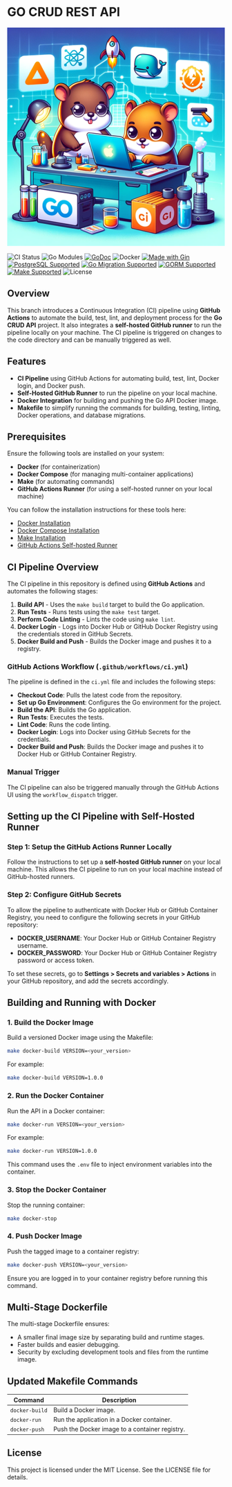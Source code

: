 # GO CRUD REST API

![Go CRUD REST API Logo](https://github.com/HrithikSawant/go-crud-api/blob/level-4/.assets/GoRest.jpeg)

![CI Status](https://img.shields.io/github/workflow/status/HrithikSawant/go-crud-api/ci?label=CI)
![Go Modules](https://img.shields.io/github/go-mod/go-version/HrithikSawant/go-crud-api)
[![GoDoc](https://pkg.go.dev/badge/github.com/HrithikSawant/go-crud-api)](https://pkg.go.dev/github.com/HrithikSawant/go-crud-api)
![Docker](https://img.shields.io/badge/Docker-%230db7ed?style=flat&logo=docker&logoColor=white)
[![Made with Gin](https://img.shields.io/badge/made_with-Gin-00b59c.svg)](https://gin-gonic.com/)
[![PostgreSQL Supported](https://img.shields.io/badge/PostgreSQL-Supported-4169e1.svg)](https://www.postgresql.org/)
[![Go Migration Supported](https://img.shields.io/badge/Go_Migrations-Supported-63d368.svg)](https://github.com/golang-migrate/migrate)
[![GORM Supported](https://img.shields.io/badge/GORM-Supported-9c1e5e.svg)](https://gorm.io/)
[![Make Supported](https://img.shields.io/badge/Make-Supported-2d3138.svg)](https://www.gnu.org/software/make/)
![License](https://img.shields.io/badge/license-MIT-green.svg)

## Overview

This branch introduces a Continuous Integration (CI) pipeline using **GitHub Actions** to automate the build, test, lint, and deployment process for the **Go CRUD API** project. It also integrates a **self-hosted GitHub runner** to run the pipeline locally on your machine. The CI pipeline is triggered on changes to the code directory and can be manually triggered as well.

## Features

- **CI Pipeline** using GitHub Actions for automating build, test, lint, Docker login, and Docker push.
- **Self-Hosted GitHub Runner** to run the pipeline on your local machine.
- **Docker Integration** for building and pushing the Go API Docker image.
- **Makefile** to simplify running the commands for building, testing, linting, Docker operations, and database migrations.

## Prerequisites

Ensure the following tools are installed on your system:
- **Docker** (for containerization)
- **Docker Compose** (for managing multi-container applications)
- **Make** (for automating commands)
- **GitHub Actions Runner** (for using a self-hosted runner on your local machine)

You can follow the installation instructions for these tools here:
- [Docker Installation](https://docs.docker.com/get-docker/)
- [Docker Compose Installation](https://docs.docker.com/compose/install/)
- [Make Installation](https://www.gnu.org/software/make/)
- [GitHub Actions Self-hosted Runner](https://docs.github.com/en/actions/hosting-your-own-runners)

## CI Pipeline Overview

The CI pipeline in this repository is defined using **GitHub Actions** and automates the following stages:

1. **Build API** - Uses the `make build` target to build the Go application.
2. **Run Tests** - Runs tests using the `make test` target.
3. **Perform Code Linting** - Lints the code using `make lint`.
4. **Docker Login** - Logs into Docker Hub or GitHub Docker Registry using the credentials stored in GitHub Secrets.
5. **Docker Build and Push** - Builds the Docker image and pushes it to a registry.

### GitHub Actions Workflow (`.github/workflows/ci.yml`)

The pipeline is defined in the `ci.yml` file and includes the following steps:

- **Checkout Code**: Pulls the latest code from the repository.
- **Set up Go Environment**: Configures the Go environment for the project.
- **Build the API**: Builds the Go application.
- **Run Tests**: Executes the tests.
- **Lint Code**: Runs the code linting.
- **Docker Login**: Logs into Docker using GitHub Secrets for the credentials.
- **Docker Build and Push**: Builds the Docker image and pushes it to Docker Hub or GitHub Container Registry.

### Manual Trigger

The CI pipeline can also be triggered manually through the GitHub Actions UI using the `workflow_dispatch` trigger.

## Setting up the CI Pipeline with Self-Hosted Runner

### Step 1: Setup the GitHub Actions Runner Locally

Follow the instructions to set up a **self-hosted GitHub runner** on your local machine. This allows the CI pipeline to run on your local machine instead of GitHub-hosted runners. 

### Step 2: Configure GitHub Secrets

To allow the pipeline to authenticate with Docker Hub or GitHub Container Registry, you need to configure the following secrets in your GitHub repository:

- **DOCKER_USERNAME**: Your Docker Hub or GitHub Container Registry username.
- **DOCKER_PASSWORD**: Your Docker Hub or GitHub Container Registry password or access token.

To set these secrets, go to **Settings > Secrets and variables > Actions** in your GitHub repository, and add the secrets accordingly.

## Building and Running with Docker

### 1. Build the Docker Image

Build a versioned Docker image using the Makefile:

```bash
make docker-build VERSION=<your_version>
```

For example:

```bash
make docker-build VERSION=1.0.0
```

### 2. Run the Docker Container

Run the API in a Docker container:

```bash
make docker-run VERSION=<your_version>
```

For example:

```bash
make docker-run VERSION=1.0.0
```

This command uses the `.env` file to inject environment variables into the container.

### 3. Stop the Docker Container

Stop the running container:

```bash
make docker-stop
```

### 4. Push Docker Image

Push the tagged image to a container registry:

```bash
make docker-push VERSION=<your_version>
```

Ensure you are logged in to your container registry before running this command.

## Multi-Stage Dockerfile

The multi-stage Dockerfile ensures:
- A smaller final image size by separating build and runtime stages.
- Faster builds and easier debugging.
- Security by excluding development tools and files from the runtime image.

## Updated Makefile Commands

| Command        | Description                                               |
|----------------|-----------------------------------------------------------|
| `docker-build` | Build a Docker image.                                     |
| `docker-run`   | Run the application in a Docker container.                |
| `docker-push`  | Push the Docker image to a container registry.            |

## License

This project is licensed under the MIT License. See the LICENSE file for details.
